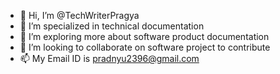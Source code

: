 
- 👋 Hi, I’m @TechWriterPragya
- 👀 I’m specialized in technical documentation
- 🌱 I’m exploring more about software product documentation  
- 💞️ I’m looking to collaborate on software project to contribute
- 📫 My Email ID is pradnyu2396@gmail.com

<!---
TechWriterPragya/TechWriterPragya is a ✨ special ✨ repository because its `README.md` (this file) appears on your GitHub profile.
You can click the Preview link to take a look at your changes.
--->
